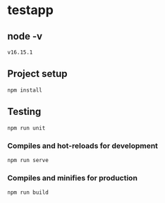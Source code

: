# testapp
## node -v
```
v16.15.1
```
## Project setup
```
npm install
```
## Testing
```
npm run unit
```
### Compiles and hot-reloads for development
```
npm run serve
```

### Compiles and minifies for production
```
npm run build
```
